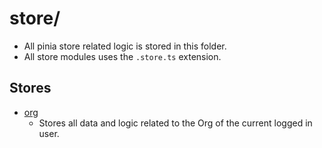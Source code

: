 # store/
- All pinia store related logic is stored in this folder.
- All store modules uses the `.store.ts` extension.


## Stores
- [org](./org.store.ts)
    - Stores all data and logic related to the Org of the current logged in user.